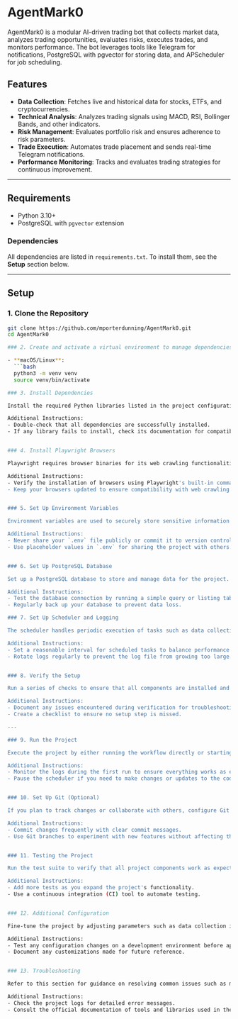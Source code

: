 # AgentMark0

AgentMark0 is a modular AI-driven trading bot that collects market data, analyzes trading opportunities, evaluates risks, executes trades, and monitors performance. The bot leverages tools like Telegram for notifications, PostgreSQL with pgvector for storing data, and APScheduler for job scheduling.

## Features

- **Data Collection**: Fetches live and historical data for stocks, ETFs, and cryptocurrencies.
- **Technical Analysis**: Analyzes trading signals using MACD, RSI, Bollinger Bands, and other indicators.
- **Risk Management**: Evaluates portfolio risk and ensures adherence to risk parameters.
- **Trade Execution**: Automates trade placement and sends real-time Telegram notifications.
- **Performance Monitoring**: Tracks and evaluates trading strategies for continuous improvement.

---

## Requirements

- Python 3.10+
- PostgreSQL with `pgvector` extension

### Dependencies

All dependencies are listed in `requirements.txt`. To install them, see the **Setup** section below.

---

## Setup

### 1. Clone the Repository
```bash
git clone https://github.com/mporterdunning/AgentMark0.git
cd AgentMark0

### 2. Create and activate a virtual environment to manage dependencies:

- **macOS/Linux**:
  ```bash
  python3 -m venv venv
  source venv/bin/activate

### 3. Install Dependencies

Install the required Python libraries listed in the project configuration to ensure all necessary packages are available for the project to function correctly.

Additional Instructions:
- Double-check that all dependencies are successfully installed.
- If any library fails to install, check its documentation for compatibility issues or alternative installation steps.


### 4. Install Playwright Browsers

Playwright requires browser binaries for its web crawling functionalities. Ensure the appropriate browsers are installed to enable smooth crawling operations.

Additional Instructions:
- Verify the installation of browsers using Playwright's built-in commands.
- Keep your browsers updated to ensure compatibility with web crawling tasks.


### 5. Set Up Environment Variables

Environment variables are used to securely store sensitive information such as API keys and database credentials. Create a configuration file and populate it with the required information for the project.

Additional Instructions:
- Never share your `.env` file publicly or commit it to version control.
- Use placeholder values in `.env` for sharing the project with others.


### 6. Set Up PostgreSQL Database

Set up a PostgreSQL database to store and manage data for the project. Ensure the necessary extensions, such as `pgvector`, are enabled for advanced functionalities. Verify the database connection to confirm everything is working correctly.

Additional Instructions:
- Test the database connection by running a simple query or listing tables.
- Regularly back up your database to prevent data loss.

### 7. Set Up Scheduler and Logging

The scheduler handles periodic execution of tasks such as data collection and analysis. Ensure the logging system is configured to capture detailed information about job execution and errors for debugging purposes.

Additional Instructions:
- Set a reasonable interval for scheduled tasks to balance performance and timeliness.
- Rotate logs regularly to prevent the log file from growing too large.


### 8. Verify the Setup

Run a series of checks to ensure that all components are installed and configured correctly. This step ensures the project environment is ready for execution.

Additional Instructions:
- Document any issues encountered during verification for troubleshooting.
- Create a checklist to ensure no setup step is missed.

---

### 9. Run the Project

Execute the project by either running the workflow directly or starting the scheduler for automated task execution. Choose the option that fits your workflow requirements.

Additional Instructions:
- Monitor the logs during the first run to ensure everything works as expected.
- Pause the scheduler if you need to make changes or updates to the code.


### 10. Set Up Git (Optional)

If you plan to track changes or collaborate with others, configure Git for version control. This is especially useful for contributing to the project or maintaining your codebase.

Additional Instructions:
- Commit changes frequently with clear commit messages.
- Use Git branches to experiment with new features without affecting the main codebase.


### 11. Testing the Project

Run the test suite to verify that all project components work as expected. This includes ensuring that the tools, agents, and integrations function without errors.

Additional Instructions:
- Add more tests as you expand the project's functionality.
- Use a continuous integration (CI) tool to automate testing.


### 12. Additional Configuration

Fine-tune the project by adjusting parameters such as data collection intervals and risk thresholds. Implement retry logic for web crawling tasks to handle temporary failures gracefully.

Additional Instructions:
- Test any configuration changes on a development environment before applying them to production.
- Document any customizations made for future reference.


### 13. Troubleshooting

Refer to this section for guidance on resolving common issues such as missing dependencies, database connection errors, or scheduler conflicts. Use debug mode to gain additional insights into any errors encountered.

Additional Instructions:
- Check the project logs for detailed error messages.
- Consult the official documentation of tools and libraries used in the project for further assistance.